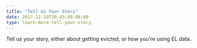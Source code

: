 ```yaml
---
title: "Tell Us Your Story"
date: 2017-11-19T20:43:49-08:00
type: learn-more-tell-your-story
---
```


Tell us your story, either about getting evicted, or how you're using EL data.
